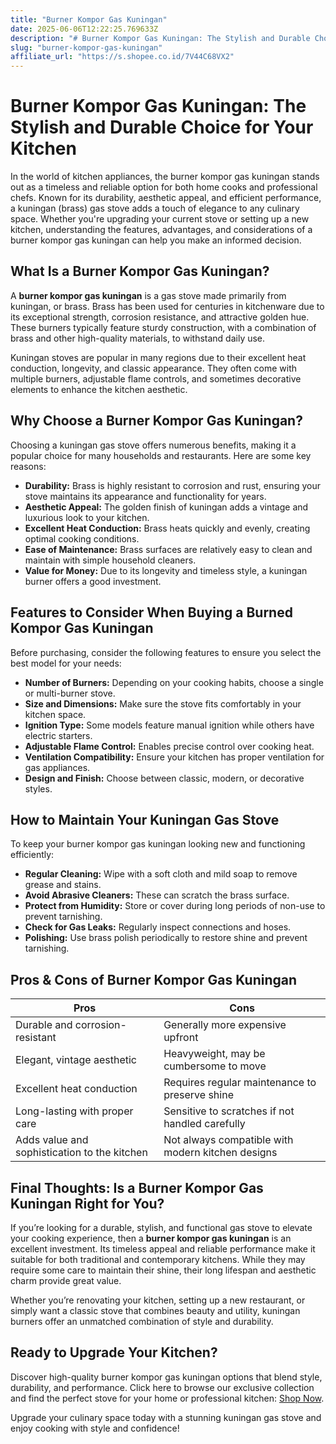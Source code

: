```yaml
---
title: "Burner Kompor Gas Kuningan"
date: 2025-06-06T12:22:25.769633Z
description: "# Burner Kompor Gas Kuningan: The Stylish and Durable Choice for Your Kitchen..."
slug: "burner-kompor-gas-kuningan"
affiliate_url: "https://s.shopee.co.id/7V44C68VX2"
---
```

# Burner Kompor Gas Kuningan: The Stylish and Durable Choice for Your Kitchen

In the world of kitchen appliances, the burner kompor gas kuningan stands out as a timeless and reliable option for both home cooks and professional chefs. Known for its durability, aesthetic appeal, and efficient performance, a kuningan (brass) gas stove adds a touch of elegance to any culinary space. Whether you're upgrading your current stove or setting up a new kitchen, understanding the features, advantages, and considerations of a burner kompor gas kuningan can help you make an informed decision.

## What Is a Burner Kompor Gas Kuningan?

A **burner kompor gas kuningan** is a gas stove made primarily from kuningan, or brass. Brass has been used for centuries in kitchenware due to its exceptional strength, corrosion resistance, and attractive golden hue. These burners typically feature sturdy construction, with a combination of brass and other high-quality materials, to withstand daily use.

Kuningan stoves are popular in many regions due to their excellent heat conduction, longevity, and classic appearance. They often come with multiple burners, adjustable flame controls, and sometimes decorative elements to enhance the kitchen aesthetic.

## Why Choose a Burner Kompor Gas Kuningan?

Choosing a kuningan gas stove offers numerous benefits, making it a popular choice for many households and restaurants. Here are some key reasons:

- **Durability:** Brass is highly resistant to corrosion and rust, ensuring your stove maintains its appearance and functionality for years.
- **Aesthetic Appeal:** The golden finish of kuningan adds a vintage and luxurious look to your kitchen.
- **Excellent Heat Conduction:** Brass heats quickly and evenly, creating optimal cooking conditions.
- **Ease of Maintenance:** Brass surfaces are relatively easy to clean and maintain with simple household cleaners.
- **Value for Money:** Due to its longevity and timeless style, a kuningan burner offers a good investment.

## Features to Consider When Buying a Burned Kompor Gas Kuningan

Before purchasing, consider the following features to ensure you select the best model for your needs:

- **Number of Burners:** Depending on your cooking habits, choose a single or multi-burner stove.
- **Size and Dimensions:** Make sure the stove fits comfortably in your kitchen space.
- **Ignition Type:** Some models feature manual ignition while others have electric starters.
- **Adjustable Flame Control:** Enables precise control over cooking heat.
- **Ventilation Compatibility:** Ensure your kitchen has proper ventilation for gas appliances.
- **Design and Finish:** Choose between classic, modern, or decorative styles.

## How to Maintain Your Kuningan Gas Stove

To keep your burner kompor gas kuningan looking new and functioning efficiently:

- **Regular Cleaning:** Wipe with a soft cloth and mild soap to remove grease and stains.
- **Avoid Abrasive Cleaners:** These can scratch the brass surface.
- **Protect from Humidity:** Store or cover during long periods of non-use to prevent tarnishing.
- **Check for Gas Leaks:** Regularly inspect connections and hoses.
- **Polishing:** Use brass polish periodically to restore shine and prevent tarnishing.

## Pros & Cons of Burner Kompor Gas Kuningan

| **Pros** | **Cons** |
|------------|-----------|
| Durable and corrosion-resistant | Generally more expensive upfront |
| Elegant, vintage aesthetic | Heavyweight, may be cumbersome to move |
| Excellent heat conduction | Requires regular maintenance to preserve shine |
| Long-lasting with proper care | Sensitive to scratches if not handled carefully |
| Adds value and sophistication to the kitchen | Not always compatible with modern kitchen designs |

## Final Thoughts: Is a Burner Kompor Gas Kuningan Right for You?

If you’re looking for a durable, stylish, and functional gas stove to elevate your cooking experience, then a **burner kompor gas kuningan** is an excellent investment. Its timeless appeal and reliable performance make it suitable for both traditional and contemporary kitchens. While they may require some care to maintain their shine, their long lifespan and aesthetic charm provide great value.

Whether you’re renovating your kitchen, setting up a new restaurant, or simply want a classic stove that combines beauty and utility, kuningan burners offer an unmatched combination of style and durability.

## Ready to Upgrade Your Kitchen?

Discover high-quality burner kompor gas kuningan options that blend style, durability, and performance. Click here to browse our exclusive collection and find the perfect stove for your home or professional kitchen: [Shop Now](https://s.shopee.co.id/7V44C68VX2).

Upgrade your culinary space today with a stunning kuningan gas stove and enjoy cooking with style and confidence!